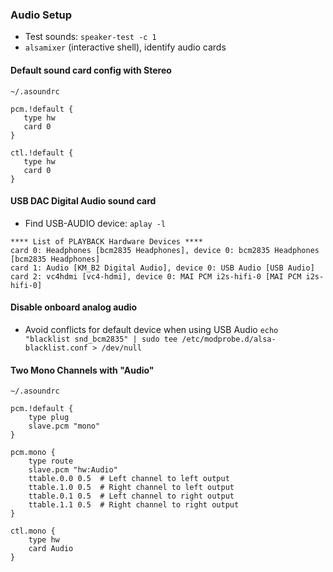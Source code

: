 ### Audio Setup
- Test sounds: `speaker-test -c 1`
- `alsamixer` (interactive shell), identify audio cards

#### Default sound card config with Stereo
`~/.asoundrc`
```
pcm.!default {
   type hw
   card 0
}

ctl.!default {
   type hw
   card 0
}
```

#### USB DAC Digital Audio sound card
- Find USB-AUDIO device: `aplay -l`
```
**** List of PLAYBACK Hardware Devices ****
card 0: Headphones [bcm2835 Headphones], device 0: bcm2835 Headphones [bcm2835 Headphones]
card 1: Audio [KM_B2 Digital Audio], device 0: USB Audio [USB Audio]
card 2: vc4hdmi [vc4-hdmi], device 0: MAI PCM i2s-hifi-0 [MAI PCM i2s-hifi-0]
```

#### Disable onboard analog audio
- Avoid conflicts for default device when using USB Audio
`echo "blacklist snd_bcm2835" | sudo tee /etc/modprobe.d/alsa-blacklist.conf > /dev/null`

#### Two Mono Channels with "Audio"
`~/.asoundrc`
```
pcm.!default {
    type plug
    slave.pcm "mono"
}

pcm.mono {
    type route
    slave.pcm "hw:Audio"
    ttable.0.0 0.5  # Left channel to left output
    ttable.1.0 0.5  # Right channel to left output
    ttable.0.1 0.5  # Left channel to right output
    ttable.1.1 0.5  # Right channel to right output
}

ctl.mono {
    type hw
    card Audio
}
```
